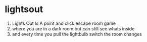# lightsout
1. Lights Out Is A point and click escape room game
2. where you are in a dark room but can still see whats inside 
3. and every time you pull the lightbulb switch the room changes
